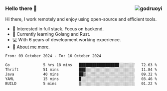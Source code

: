 ### Hello there 👋 <img align="right" src="https://github-readme-stats.vercel.app/api?username=godruoyi&show_icons=true" alt="godruoyi" />

Hi there, I work remotely and enjoy using open-source and efficient tools.

- 🔭 Interested in full stack. Focus on backend.
- 🌱 Currently learning Golang and Rust.
- 💻 With 6 years of development working experience.
- 👒 [About me more](https://godruoyi.com/posts/about-godruoyi).



<!--START_SECTION:waka-->

```txt
From: 09 October 2024 - To: 16 October 2024

Go               5 hrs 18 mins   ██████████████████░░░░░░░   72.63 %
Thrift           51 mins         ███░░░░░░░░░░░░░░░░░░░░░░   11.84 %
Java             40 mins         ██▒░░░░░░░░░░░░░░░░░░░░░░   09.32 %
YAML             15 mins         █░░░░░░░░░░░░░░░░░░░░░░░░   03.46 %
BUILD            5 mins          ▒░░░░░░░░░░░░░░░░░░░░░░░░   01.22 %
```

<!--END_SECTION:waka-->
